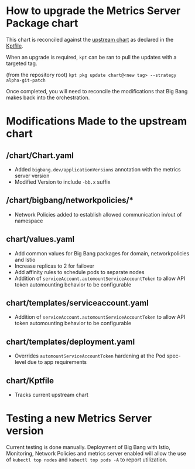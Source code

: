 # How to upgrade the Metrics Server Package chart

This chart is reconciled against the [upstream chart](https://github.com/kubernetes-sigs/metrics-server/tree/master/charts/metrics-server) as declared in the [Kptfile](../chart/Kptfile).

When an upgrade is required, `kpt` can be ran to pull the updates with a targeted tag.

(from the repository root)
`kpt pkg update chart@<new tag> --strategy alpha-git-patch`

Once completed, you will need to reconcile the modifications that Big Bang makes back into the orchestration.

# Modifications Made to the upstream chart

## /chart/Chart.yaml
- Added `bigbang.dev/applicationVersions` annotation with the metrics server version
- Modified Version to include `-bb.x` suffix

## /chart/bigbang/networkpolicies/*
- Network Policies added to establish allowed communication in/out of namespace

## chart/values.yaml
- Add common values for Big Bang packages for domain, networkpolicies and Istio
- Increase replicas to 2 for failover
- Add affinity rules to schedule pods to separate nodes
- Addition of `serviceAccount.automountServiceAccountToken` to allow API token automounting behavior to be configurable

## chart/templates/serviceaccount.yaml
- Addition of `serviceAccount.automountServiceAccountToken` to allow API token automounting behavior to be configurable

## chart/templates/deployment.yaml
- Overrides `automountServiceAccountToken` hardening at the Pod spec-level due to app requirements

## chart/Kptfile
- Tracks current upstream chart

# Testing a new Metrics Server version

Current testing is done manually. Deployment of Big Bang with Istio, Monitoring, Network Policies and metrics server enabled will allow the use of `kubectl top nodes` and `kubectl top pods -A` to report utilization.